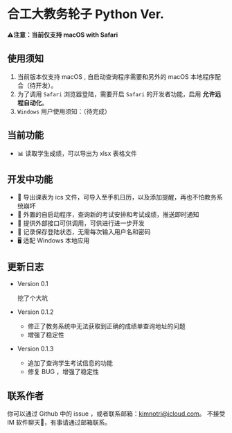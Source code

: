 # 合工大教务轮子 Python Ver.

**⚠️注意：当前仅支持 macOS with Safari**

## 使用须知
1. 当前版本仅支持 macOS , 自启动查询程序需要和另外的 macOS 本地程序配合（待开发）。
2. 为了调用 `Safari` 浏览器登陆，需要开启 `Safari` 的开发者功能，启用 **允许远程自动化**。
3. `Windows` 用户使用须知：（待完成）

## 当前功能
* 📊 读取学生成绩，可以导出为 xlsx 表格文件

## 开发中功能
* 📒 导出课表为 ics 文件，可导入至手机日历，以及添加提醒，再也不怕教务系统崩坏
* 🏅 外置的自启动程序，查询新的考试安排和考试成绩，推送即时通知
* 🌝 提供外部接口可供调用，可供进行进一步开发
* 🤔 记录保存登陆状态，无需每次输入用户名和密码
* 🖥 适配 Windows 本地应用

## 更新日志

* Version 0.1

    挖了个大坑

* Version 0.1.2

    * 修正了教务系统中无法获取到正确的成绩单查询地址的问题
    * 增强了稳定性

* Version 0.1.3

    * 追加了查询学生考试信息的功能
    * 修复 BUG ，增强了稳定性


## 联系作者
你可以通过 Github 中的 issue ，或者联系邮箱：kimnotri@icloud.com。
不接受 IM 软件聊天🌝，有事请通过邮箱联系。